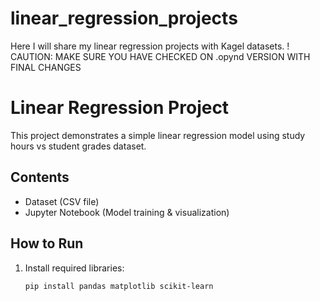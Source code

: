 # linear_regression_projects
Here I will share my linear regression projects with Kagel datasets. 
! CAUTION: MAKE SURE YOU HAVE CHECKED ON .opynd VERSION WITH FINAL CHANGES

# Linear Regression Project
This project demonstrates a simple linear regression model
using study hours vs student grades dataset.

## Contents
- Dataset (CSV file)
- Jupyter Notebook (Model training & visualization)

## How to Run
1. Install required libraries:
   ```bash
   pip install pandas matplotlib scikit-learn
